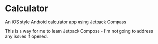 # Calculator

An iOS style Android calculator app using Jetpack Compass

This is a way for me to learn Jetpack Compose - I'm not going to address any issues if opened.
